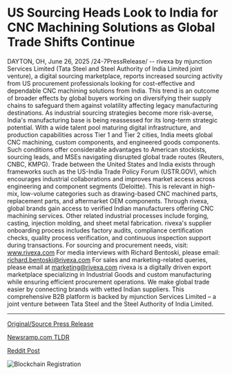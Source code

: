 # US Sourcing Heads Look to India for CNC Machining Solutions as Global Trade Shifts Continue

DAYTON, OH, June 26, 2025 /24-7PressRelease/ -- rivexa by mjunction Services Limited (Tata Steel and Steel Authority of India Limited joint venture), a digital sourcing marketplace, reports increased sourcing activity from US procurement professionals looking for cost-effective and dependable CNC machining solutions from India. This trend is an outcome of broader effects by global buyers working on diversifying their supply chains to safeguard them against volatility affecting legacy manufacturing destinations.   As industrial sourcing strategies become more risk-averse, India's manufacturing base is being reassessed for its long-term strategic potential. With a wide talent pool maturing digital infrastructure, and production capabilities across Tier 1 and Tier 2 cities, India meets global CNC machining, custom components, and engineered goods components. Such conditions offer considerable advantages to American stockists, sourcing leads, and MSEs navigating disrupted global trade routes (Reuters, CNBC, KMPG).   Trade between the United States and India exists through frameworks such as the US-India Trade Policy Forum (USTR.GOV), which encourages industrial collaborations and improves market access across engineering and component segments (Deloitte). This is relevant in high-mix, low-volume categories such as drawing-based CNC machined parts, replacement parts, and aftermarket OEM components.   Through rivexa, global brands gain access to verified Indian manufacturers offering CNC machining services. Other related industrial processes include forging, casting, injection molding, and sheet metal fabrication.   rivexa's supplier onboarding process includes factory audits, compliance certification checks, quality process verification, and continuous inspection support during transactions.   For sourcing and procurement needs, visit: www.rivexa.com   For media interviews with Richard Bentoski, please email: richard.bentoski@rivexa.com  For sales and marketing-related queries, please email at marketing@rivexa.com  rivexa is a digitally driven export marketplace specializing in Industrial Goods and custom manufacturing while ensuring efficient procurement operations. We make global trade easier by connecting brands with vetted Indian suppliers. This comprehensive B2B platform is backed by mjunction Services Limited – a joint venture between Tata Steel and the Steel Authority of India Limited. 

---

[Original/Source Press Release](https://www.24-7pressrelease.com/press-release/524228/us-sourcing-heads-look-to-india-for-cnc-machining-solutions-as-global-trade-shifts-continue)
                    

[Newsramp.com TLDR](https://newsramp.com/curated-news/us-firms-turn-to-india-for-cnc-machining-amid-global-supply-chain-shifts/bd6ce9fd2dc2e7be3f56cdffedc92c22) 

 



[Reddit Post](https://www.reddit.com/r/BlockchainWeb3New/comments/1lktroj/us_firms_turn_to_india_for_cnc_machining_amid/) 



![Blockchain Registration](https://cdn.newsramp.app/24-7PressRelease/qrcode/256/26/epicBFUN.webp)